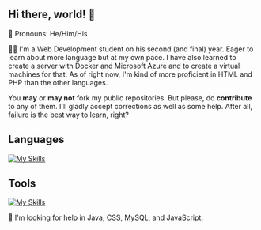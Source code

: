 ## Hi there, world! 👋

👨 Pronouns: He/Him/His

👨‍💻 I'm a Web Development student on his second (and final) year. Eager to learn about more language but at my own pace. I have also learned to create a server with Docker and Microsoft Azure and to create a virtual machines for that. As of right now, I'm kind of more proficient in HTML and PHP than the other languages.

You **may** or **may not** fork my public repositories. But please, do **contribute** to any of them. I'll gladly accept corrections as well as some help. After all, failure is the best way to learn, right?

## **Languages**
[![My Skills](https://skillicons.dev/icons?i=html,css,java,mysql,php,symfony,js&perline=3)](https://skillicons.dev)

## **Tools**
[![My Skills](https://skillicons.dev/icons?i=docker,git,github,idea,notion,vscode,linux,ubuntu,windows&perline=3)](https://skillicons.dev)

🧐 I'm looking for help in Java, CSS, MySQL, and JavaScript.
<!--
**timc6t/timc6t** is a ✨ _special_ ✨ repository because its `README.md` (this file) appears on your GitHub profile.

Here are some ideas to get you started:

- 🔭 I’m currently working on ...
- 🌱 I’m currently learning ...
- 👯 I’m looking to collaborate on ...
- 🤔 I’m looking for help with ...
- 💬 Ask me about ...
- 📫 How to reach me: ...
- 😄 Pronouns: ...
- ⚡ Fun fact: ...
-->
